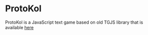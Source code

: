 # ProtoKol
ProtoKol is a JavaScript text game based on old TGJS library that is available
[here](https://github.com/SkillGG/TGJS_old/)
